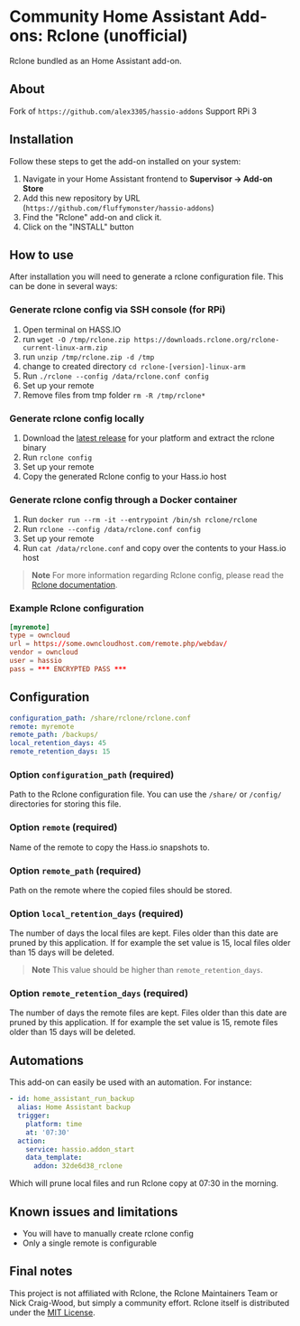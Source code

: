 # Community Home Assistant Add-ons: Rclone (unofficial)

Rclone bundled as an Home Assistant add-on.

## About

Fork of `https://github.com/alex3305/hassio-addons`
Support RPi 3

## Installation

Follow these steps to get the add-on installed on your system:

1. Navigate in your Home Assistant frontend to __Supervisor -> Add-on Store__
2. Add this new repository by URL (`https://github.com/fluffymonster/hassio-addons`)
3. Find the "Rclone" add-on and click it.
4. Click on the "INSTALL" button

## How to use

After installation you will need to generate a rclone configuration file. This can be done in several ways:

### Generate rclone config via SSH console (for RPi)

1. Open terminal on HASS.IO
2. run `wget -O /tmp/rclone.zip https://downloads.rclone.org/rclone-current-linux-arm.zip`
3. run `unzip /tmp/rclone.zip -d /tmp`
4. change to created directory `cd rclone-[version]-linux-arm`
5. Run `./rclone --config /data/rclone.conf config`
6. Set up your remote
7. Remove files from tmp folder `rm -R /tmp/rclone*`

### Generate rclone config locally

1. Download the [latest release](https://rclone.org/downloads/) for your platform and extract the rclone binary
2. Run `rclone config`
3. Set up your remote
4. Copy the generated Rclone config to your Hass.io host

### Generate rclone config through a Docker container

1. Run `docker run --rm -it --entrypoint /bin/sh rclone/rclone`
2. Run `rclone --config /data/rclone.conf config`
3. Set up your remote
4. Run `cat /data/rclone.conf` and copy over the contents to your Hass.io host

> __Note__ For more information regarding Rclone config, please read the [Rclone documentation](https://rclone.org/docs/).

### Example Rclone configuration

```conf
[myremote]
type = owncloud
url = https://some.owncloudhost.com/remote.php/webdav/
vendor = owncloud
user = hassio
pass = *** ENCRYPTED PASS ***
```

## Configuration

```yaml
configuration_path: /share/rclone/rclone.conf
remote: myremote
remote_path: /backups/
local_retention_days: 45
remote_retention_days: 15
```

### Option `configuration_path` (required)

Path to the Rclone configuration file. You can use the `/share/` or `/config/` directories for storing this file.

### Option `remote` (required)

Name of the remote to copy the Hass.io snapshots to.

### Option `remote_path` (required)

Path on the remote where the copied files should be stored. 

### Option `local_retention_days` (required)

The number of days the local files are kept. Files older than this date are pruned by this application. If for example the set value is 15, local files older than 15 days will be deleted.

> __Note__ This value should be higher than `remote_retention_days`.

### Option `remote_retention_days` (required)

The number of days the remote files are kept. Files older than this date are pruned by this application. If for example the set value is 15, remote files older than 15 days will be deleted.

## Automations

This add-on can easily be used with an automation. For instance:

```yaml
- id: home_assistant_run_backup
  alias: Home Assistant backup
  trigger:
    platform: time
    at: '07:30'
  action:
    service: hassio.addon_start
    data_template:
      addon: 32de6d38_rclone
```

Which will prune local files and run Rclone copy at 07:30 in the morning.

## Known issues and limitations

* You will have to manually create rclone config
* Only a single remote is configurable

## Final notes

This project is not affiliated with Rclone, the Rclone Maintainers Team or Nick Craig-Wood, but simply a community effort. Rclone itself is distributed under the [MIT License](https://rclone.org/licence/).
